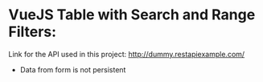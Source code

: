 # VueJS Table with Search and Range Filters:

Link for the API used in this project: http://dummy.restapiexample.com/

* Data from form is not persistent
